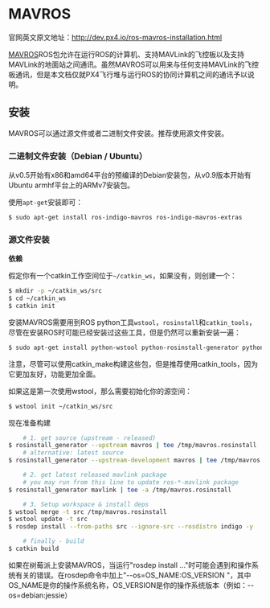 # MAVROS

官网英文原文地址：http://dev.px4.io/ros-mavros-installation.html

[MAVROS](http://wiki.ros.org/mavros#mavros.2BAC8-Plugins.sys_status)ROS包允许在运行ROS的计算机、支持MAVLink的飞控板以及支持MAVLink的地面站之间通讯。虽然MAVROS可以用来与任何支持MAVLink的飞控板通讯，但是本文档仅就PX4飞行堆与运行ROS的协同计算机之间的通讯予以说明。

## 安装

MAVROS可以通过源文件或者二进制文件安装。推荐使用源文件安装。

### 二进制文件安装（Debian / Ubuntu）

从v0.5开始有x86和amd64平台的预编译的Debian安装包，从v0.9版本开始有Ubuntu armhf平台上的ARMv7安装包。

使用`apt-get`安装即可：

```sh
$ sudo apt-get install ros-indigo-mavros ros-indigo-mavros-extras
```

### 源文件安装

**依赖**

假定你有一个catkin工作空间位于`~/catkin_ws`，如果没有，则创建一个：

```sh
$ mkdir -p ~/catkin_ws/src
$ cd ~/catkin_ws
$ catkin init
```

安装MAVROS需要用到ROS python工具`wstool`，`rosinstall`和`catkin_tools`，尽管在安装ROS时可能已经安装过这些工具，但是仍然可以重新安装一遍：

```sh
$ sudo apt-get install python-wstool python-rosinstall-generator python-catkin-tools
```

注意，尽管可以使用catkin_make构建这些包，但是推荐使用catkin_tools，因为它更加友好，功能更加全面。

如果这是第一次使用wstool，那么需要初始化你的源空间：

```sh
$ wstool init ~/catkin_ws/src
```

现在准备构建

```sh
    # 1. get source (upstream - released)
$ rosinstall_generator --upstream mavros | tee /tmp/mavros.rosinstall
    # alternative: latest source
$ rosinstall_generator --upstream-development mavros | tee /tmp/mavros.rosinstall

    # 2. get latest released mavlink package
    # you may run from this line to update ros-*-mavlink package
$ rosinstall_generator mavlink | tee -a /tmp/mavros.rosinstall

    # 3. Setup workspace & install deps
$ wstool merge -t src /tmp/mavros.rosinstall
$ wstool update -t src
$ rosdep install --from-paths src --ignore-src --rosdistro indigo -y

    # finally - build
$ catkin build
```

<aside class="note">
如果在树莓派上安装MAVROS，当运行"rosdep install ..."时可能会遇到和操作系统有关的错误。在rosdep命令中加上"--os=OS_NAME:OS_VERSION "，其中OS_NAME是你的操作系统名称，OS_VERSION是你的操作系统版本（例如：--os=debian:jessie）
</aside>